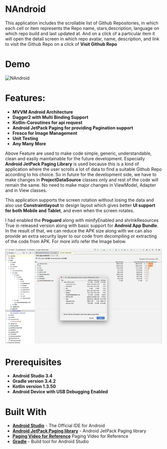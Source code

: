 # NAndroid

This application includes the scrollable list of Github Repositories, in which each cell or item represents the Repo name, 
stars,description, language on which repo build and last updated at. And on a click of a particular item it will open the 
detail screen in which repo avatar, name, description, and link to visit the Github Repo on a click of **Visit Github Repo**

# Demo
![NAndroid](screenshots/NAndroid.gif)

# Features:
* __MVVM Android Architecture__
* __Dagger2 with Multi Binding Support__
* __Kotlin-Coroutines for api request__
* __Android JetPack Paging for providing Pagination support__
* __Fresco for Image Management__
* __Unit Testing__
* __Any Many More__

Above Feature are used to make code simple, generic, understandable, clean and easily maintainable for the future development.
Especially **Android JetPack Paging Library** is used because this is a kind of application where the user scrolls a lot of 
data to find a suitable Github Repo according to his choice. So in future for the development side, we have to make changes
in **ProjectDataSource** classes only and rest of the code will remain the same. No need to make major changes in ViewModel, 
Adapter and in View classes.

This application supports the screen rotation without losing the data and also use **Constraintlayout** to design layout which 
gives better **UI support for both Mobile and Tablet**, and even when the screen rotates.

I had enabled the **Proguard** along with minifyEnabled and shrinkResources True in released version along with basic support 
for **Android App Bundle**. In the result of that, we can reduce the APK size along with we can also provide an extra security
layer to our code from decompiling or extracting of the code from APK. For more info refer the Image below.

![Apk Analyser](screenshots/Apk_Analyser.png)

# Prerequisites
* __Android Studio 3.4__
* __Gradle version 3.4.2__
* __Kotlin version 1.3.50__
* __Android Device with USB Debugging Enabled__

# Built With

* __[Android Studio](https://developer.android.com/studio/index.html)__ - The Official IDE for Android
* __[Android JetPack Paging library](https://developer.android.com/topic/libraries/architecture/paging)__ - Android JetPack Paging library
* __[Paging Video for Reference](https://www.youtube.com/watch?v=BE5bsyGGLf4)__ Paging Video for Reference
* __[Gradle](https://gradle.org)__ - Build tool for Android Studio
